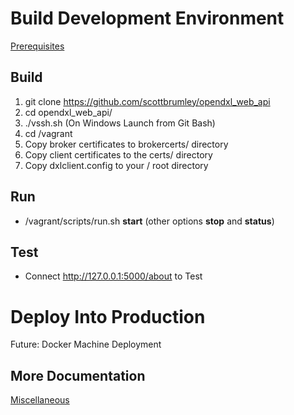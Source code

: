 # Build Development Environment

[Prerequisites](Prerequisites.md)

## Build

1. git clone https://github.com/scottbrumley/opendxl_web_api
2. cd opendxl_web_api/
3. ./vssh.sh (On Windows Launch from Git Bash)
4. cd /vagrant
5. Copy broker certificates to brokercerts/ directory
6. Copy client certificates to the certs/ directory
7. Copy dxlclient.config to your / root directory

## Run
* /vagrant/scripts/run.sh **start** (other options **stop** and **status**)

## Test
* Connect http://127.0.0.1:5000/about to Test

# Deploy Into Production
Future: Docker Machine Deployment

## More Documentation
[Miscellaneous](misc.md)